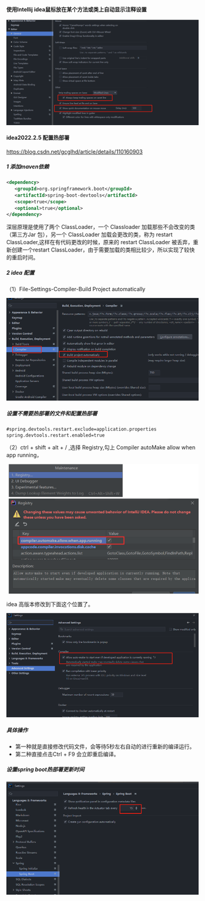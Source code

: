 #### 使用Intellij idea鼠标放在某个方法或类上自动显示注释设置

![image-20220506111015953](media/images/image-20220506111015953.png)





#### idea2022.2.5 配置热部署

https://blog.csdn.net/gcglhd/article/details/110160903 

##### 1 添加maven依赖

```xml
<dependency>
   <groupId>org.springframework.boot</groupId>
   <artifactId>spring-boot-devtools</artifactId>
   <scope>true</scope>
   <optional>true</optional>
</dependency>
```

深层原理是使用了两个 ClassLoader，一个 Classloader 加载那些不会改变的类（第三方Jar 包），另一个 ClassLoader 加载会更改的类，称为 restart ClassLoader,这样在有代码更改的时候，原来的 restart ClassLoader 被丢弃，重新创建一个restart ClassLoader，由于需要加载的类相比较少，所以实现了较快的重启时间。

##### 2 idea 配置

（1）File-Settings-Compiler-Build Project automatically

![image-20230531170004613](media/images/image-20230531170004613.png)

##### 设置不需要热部署的文件和配置热部署

```properties
#spring.devtools.restart.exclude=application.properties
spring.devtools.restart.enabled=true
```

（2）ctrl + shift + alt + / ,选择 Registry,勾上 Compiler autoMake allow when app running，

![image-20230531170300090](media/images/image-20230531170300090.png)

idea 高版本修改到下面这个位置了。

![image-20230531165645826](media/images/image-20230531165645826.png)

##### 具体操作

- 第一种就是直接修改代码文件，会等待5秒左右自动的进行重新的编译运行。
- 第二种直接点击Ctrl + F9 会立即重启编译。

##### 设置spring boot热部署更新时间

![image-20230531171110092](media/images/image-20230531171110092.png)

